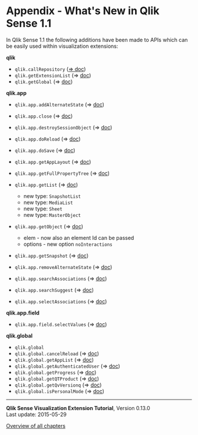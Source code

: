 # Appendix - What&#x27;s New in Qlik Sense 1.1



In Qlik Sense 1.1 the following additions have been made to APIs which can be easily used within visualization extensions:

**qlik**
* `qlik.callRepository` ([&#8658; doc](http://help.qlik.com/sense/en-us/developer/#../Subsystems/Workbench/Content/BuildingWebsites/API/Methods/callRepository-method.htm%3FTocPath%3DQlik%2520Sense%2520Workbench%7CAPI%2520reference%7CQlik%2520Sense%2520Mashups%2520API%2520reference%7Cqlik%7C_____1))    
* `qlik.getExtensionList` (&#8658; [doc](http://help.qlik.com/sense/en-us/developer/#../Subsystems/Workbench/Content/BuildingWebsites/API/Methods/getExtensionList-method.htm%3FTocPath%3DQlik%2520Sense%2520Workbench%7CAPI%2520reference%7CQlik%2520Sense%2520Mashups%2520API%2520reference%7Cqlik%7C_____4))    
* `qlik.getGlobal` (&#8658; [doc](http://help.qlik.com/sense/en-us/developer/#../Subsystems/Workbench/Content/BuildingWebsites/API/Methods/getGlobal-method.htm%3FTocPath%3DQlik%2520Sense%2520Workbench%7CAPI%2520reference%7CQlik%2520Sense%2520Mashups%2520API%2520reference%7Cqlik%7C_____5))  

**qlik.app**  
* `qlik.app.addAlternateState` (&#8658; [doc](http://help.qlik.com/sense/en-us/developer/#../Subsystems/Workbench/Content/BuildingWebsites/API/Methods/addAlternateState-method.htm%3FTocPath%3DQlik%2520Sense%2520Workbench%7CAPI%2520reference%7CQlik%2520Sense%2520Mashups%2520API%2520reference%7Cqlik.app%7C_____1))  
* `qlik.app.close` (&#8658; [doc](http://help.qlik.com/sense/en-us/developer/#../Subsystems/Workbench/Content/BuildingWebsites/API/Methods/close-method.htm%3FTocPath%3DQlik%2520Sense%2520Workbench%7CAPI%2520reference%7CQlik%2520Sense%2520Mashups%2520API%2520reference%7Cqlik.app%7C_____4))  
* `qlik.app.destroySessionObject` (&#8658; [doc](http://help.qlik.com/sense/en-us/developer/#../Subsystems/Workbench/Content/BuildingWebsites/API/Methods/destroySessionObject-method.htm%3FTocPath%3DQlik%2520Sense%2520Workbench%7CAPI%2520reference%7CQlik%2520Sense%2520Mashups%2520API%2520reference%7Cqlik.app%7C_____8))  
* `qlik.app.doReload` (&#8658; [doc](http://help.qlik.com/sense/en-us/developer/#../Subsystems/Workbench/Content/BuildingWebsites/API/Methods/doReload-method.htm%3FTocPath%3DQlik%2520Sense%2520Workbench%7CAPI%2520reference%7CQlik%2520Sense%2520Mashups%2520API%2520reference%7Cqlik.app%7C_____9))  
* `qlik.app.doSave` (&#8658; [doc](http://help.qlik.com/sense/en-us/developer/#../Subsystems/Workbench/Content/BuildingWebsites/API/Methods/doSave-method.htm%3FTocPath%3DQlik%2520Sense%2520Workbench%7CAPI%2520reference%7CQlik%2520Sense%2520Mashups%2520API%2520reference%7Cqlik.app%7C_____10))  
* `qlik.app.getAppLayout` (&#8658; [doc](http://help.qlik.com/sense/en-us/developer/#../Subsystems/Workbench/Content/BuildingWebsites/API/Methods/getAppLayout-method.htm%3FTocPath%3DQlik%2520Sense%2520Workbench%7CAPI%2520reference%7CQlik%2520Sense%2520Mashups%2520API%2520reference%7Cqlik.app%7C_____13))  
* `qlik.app.getFullPropertyTree` (&#8658; [doc](http://help.qlik.com/sense/en-us/developer/#../Subsystems/Workbench/Content/BuildingWebsites/API/Methods/getFullPropertyTree-method.htm%3FTocPath%3DQlik%2520Sense%2520Workbench%7CAPI%2520reference%7CQlik%2520Sense%2520Mashups%2520API%2520reference%7Cqlik.app%7C_____15))  
* `qlik.app.getList` (&#8658; [doc](http://help.qlik.com/sense/en-us/developer/#../Subsystems/Workbench/Content/BuildingWebsites/API/Methods/getList-method.htm%3FTocPath%3DQlik%2520Sense%2520Workbench%7CAPI%2520reference%7CQlik%2520Sense%2520Mashups%2520API%2520reference%7Cqlik.app%7C_____16))  
  * new type: `SnapshotList`
  * new type: `MediaList`
  * new type: `Sheet`
  * new type: `MasterObject`

* `qlik.app.getObject` (&#8658; [doc](http://help.qlik.com/sense/en-us/developer/#../Subsystems/Workbench/Content/BuildingWebsites/API/Methods/getObject-method.htm%3FTocPath%3DQlik%2520Sense%2520Workbench%7CAPI%2520reference%7CQlik%2520Sense%2520Mashups%2520API%2520reference%7Cqlik.app%7C_____17))  
  * elem - now also an element Id can be passed
  * options - new option `noInteractions`
* `qlik.app.getSnapshot` (&#8658; [doc](http://help.qlik.com/sense/en-us/developer/#../Subsystems/Workbench/Content/BuildingWebsites/API/Methods/getSnapshot.htm%3FTocPath%3DQlik%2520Sense%2520Workbench%7CAPI%2520reference%7CQlik%2520Sense%2520Mashups%2520API%2520reference%7Cqlik.app%7C_____19))  
* `qlik.app.removeAlternateState` (&#8658; [doc](http://help.qlik.com/sense/en-us/developer/#../Subsystems/Workbench/Content/BuildingWebsites/API/Methods/removeAlternateState-method.htm%3FTocPath%3DQlik%2520Sense%2520Workbench%7CAPI%2520reference%7CQlik%2520Sense%2520Mashups%2520API%2520reference%7Cqlik.app%7C_____21))  
* `qlik.app.searchAssociations` (&#8658; [doc](http://help.qlik.com/sense/en-us/developer/#../Subsystems/Workbench/Content/BuildingWebsites/API/Methods/searchAssociations-method.htm%3FTocPath%3DQlik%2520Sense%2520Workbench%7CAPI%2520reference%7CQlik%2520Sense%2520Mashups%2520API%2520reference%7Cqlik.app%7C_____22))  
* `qlik.app.searchSuggest` (&#8658; [doc](http://help.qlik.com/sense/en-us/developer/#../Subsystems/Workbench/Content/BuildingWebsites/API/Methods/searchSuggest-method.htm%3FTocPath%3DQlik%2520Sense%2520Workbench%7CAPI%2520reference%7CQlik%2520Sense%2520Mashups%2520API%2520reference%7Cqlik.app%7C_____23))  
* `qlik.app.selectAssociations` (&#8658; [doc](http://help.qlik.com/sense/en-us/developer/#../Subsystems/Workbench/Content/BuildingWebsites/API/Methods/selectAssociations-method.htm%3FTocPath%3DQlik%2520Sense%2520Workbench%7CAPI%2520reference%7CQlik%2520Sense%2520Mashups%2520API%2520reference%7Cqlik.app%7C_____24))  

**qlik.app.field**
* `qlik.app.field.selectValues` (&#8658; [doc](http://help.qlik.com/sense/en-us/developer/#../Subsystems/Workbench/Content/BuildingWebsites/API/Methods/selectValues-method.htm%3FTocPath%3DQlik%2520Sense%2520Workbench%7CAPI%2520reference%7CQlik%2520Sense%2520Mashups%2520API%2520reference%7Cqlik.app.field%7C_____10))  

**qlik.global**  
* `qlik.global`
* `qlik.global.cancelReload` (&#8658; [doc](http://help.qlik.com/sense/en-us/developer/#../Subsystems/Workbench/Content/BuildingWebsites/API/Methods/cancelReload-method.htm%3FTocPath%3DQlik%2520Sense%2520Workbench%7CAPI%2520reference%7CQlik%2520Sense%2520Mashups%2520API%2520reference%7Cqlik.global%7C_____1))  
* `qlik.global.getAppList` (&#8658; [doc](http://help.qlik.com/sense/en-us/developer/#../Subsystems/Workbench/Content/BuildingWebsites/API/Methods/getAppList-global-method.htm%3FTocPath%3DQlik%2520Sense%2520Workbench%7CAPI%2520reference%7CQlik%2520Sense%2520Mashups%2520API%2520reference%7Cqlik.global%7C_____2))  
* `qlik.global.getAuthenticatedUser` (&#8658; [doc](http://help.qlik.com/sense/en-us/developer/#../Subsystems/Workbench/Content/BuildingWebsites/API/Methods/getAuthenticatedUser-method.htm%3FTocPath%3DQlik%2520Sense%2520Workbench%7CAPI%2520reference%7CQlik%2520Sense%2520Mashups%2520API%2520reference%7Cqlik.global%7C_____3))  
* `qlik.global.getProgress` (&#8658; [doc](http://help.qlik.com/sense/en-us/developer/#../Subsystems/Workbench/Content/BuildingWebsites/API/Methods/getProgress-method.htm%3FTocPath%3DQlik%2520Sense%2520Workbench%7CAPI%2520reference%7CQlik%2520Sense%2520Mashups%2520API%2520reference%7Cqlik.global%7C_____4))  
* `qlik.global.getQTProduct` (&#8658; [doc](http://help.qlik.com/sense/en-us/developer/#../Subsystems/Workbench/Content/BuildingWebsites/API/Methods/getQTProduct-method.htm%3FTocPath%3DQlik%2520Sense%2520Workbench%7CAPI%2520reference%7CQlik%2520Sense%2520Mashups%2520API%2520reference%7Cqlik.global%7C_____5))  
* `qlik.global.getQvVersionq` (&#8658; [doc](http://help.qlik.com/sense/en-us/developer/#../Subsystems/Workbench/Content/BuildingWebsites/API/Methods/getQvVersion-method.htm%3FTocPath%3DQlik%2520Sense%2520Workbench%7CAPI%2520reference%7CQlik%2520Sense%2520Mashups%2520API%2520reference%7Cqlik.global%7C_____6))  
* `qlik.global.isPersonalMode` (&#8658; [doc](http://help.qlik.com/sense/en-us/developer/#../Subsystems/Workbench/Content/BuildingWebsites/API/Methods/isPersonalMode-method.htm%3FTocPath%3DQlik%2520Sense%2520Workbench%7CAPI%2520reference%7CQlik%2520Sense%2520Mashups%2520API%2520reference%7Cqlik.global%7C_____7))  


---
**Qlik Sense Visualization Extension Tutorial**, Version 0.13.0<br/>
Last update: 2015-05-29<br/>

[Overview of all chapters](https://github.com/stefanwalther/qliksense-extension-tutorial/blob/master/tutorial/readme.md)
